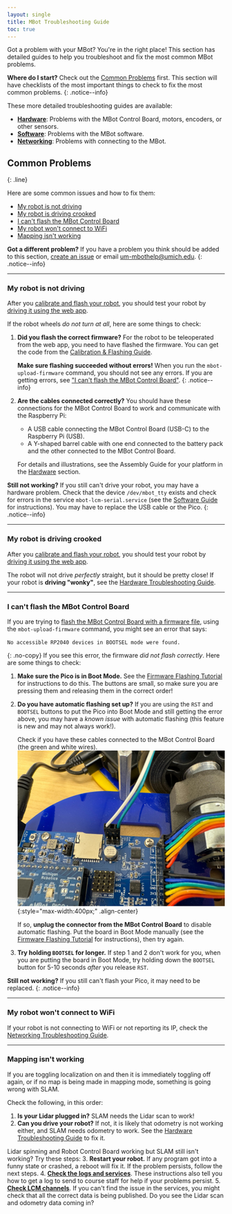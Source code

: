 ```yaml
---
layout: single
title: MBot Troubleshooting Guide
toc: true
---
```


Got a problem with your MBot? You're in the right place! This section has detailed guides to help you troubleshoot and fix the most common MBot problems.

**Where do I start?** Check out the [Common Problems](#common-problems) first. This section will have checklists of the most important things to check to fix the most common problems.
{: .notice--info}

These more detailed troubleshooting guides are available:
* [**Hardware**](/docs/troubleshooting/hardware/): Problems with the MBot Control Board, motors, encoders, or other sensors.
* [**Software**](/docs/troubleshooting/software/): Problems with the MBot software.
* [**Networking**](/docs/troubleshooting/networking/): Problems with connecting to the MBot.

## Common Problems
{: .line}

Here are some common issues and how to fix them:
* [My robot is not driving](#my-robot-is-not-driving)
* [My robot is driving crooked](#my-robot-is-driving-crooked)
* [I can't flash the MBot Control Board](#i-cant-flash-the-mbot-control-board)
* [My robot won't connect to WiFi](#my-robot-wont-connect-to-wifi)
* [Mapping isn't working](#mapping-isnt-working)

**Got a different problem?** If you have a problem you think should be added to this section, [create an issue](https://github.com/michiganrobotics/mbot/issues/new) or email [um-mbothelp@umich.edu](mailto:um-mbothelp@umich.edu).
{: .notice--info}

---

### My robot is not driving

After you [calibrate and flash your robot](/docs/setup/03-calibration/), you should test your robot by [driving it using the web app](/docs/tutorials/drive).

If the robot wheels *do not turn at all*, here are some things to check:
1. **Did you flash the correct firmware?** For the robot to be teleoperated from the web app, you need to have flashed the firmware. You can get the code from the [Calibration & Flashing Guide](/docs/setup/03-calibration/).

    **Make sure flashing succeeded without errors!** When you run the `mbot-upload-firmware` command, you should not see any errors. If you are getting errors, see ["I can't flash the MBot Control Board"](#i-cant-flash-the-mbot-control-board).
    {: .notice--info}

2. **Are the cables connected correctly?** You should have these connections for the MBot Control Board to work and communicate with the Raspberry Pi:
    * A USB cable connecting the MBot Control Board (USB-C) to the Raspberry Pi (USB).
    * A Y-shaped barrel cable with one end connected to the battery pack and the other connected to the MBot Control Board.

    For details and illustrations, see the Assembly Guide for your platform in the [Hardware](/docs/hardware) section.

**Still not working?** If you still can't drive your robot, you may have a hardware problem. Check that the device `/dev/mbot_tty` exists and check for errors in the service `mbot-lcm-serial.service` (see the [Software Guide]((/docs/troubleshooting/software/#checking-service-status)) for instructions). You may have to replace the USB cable or the Pico.
{: .notice--info}

---

### My robot is driving crooked

After you [calibrate and flash your robot](/docs/setup/03-calibration/), you should test your robot by [driving it using the web app](/docs/tutorials/drive).

The robot will not drive *perfectly* straight, but it should be pretty close! If your robot is **driving "wonky"**, see the [Hardware Troubleshooting Guide](/docs/troubleshooting/hardware).

---

### I can't flash the MBot Control Board

If you are trying to [flash the MBot Control Board with a firmware file](/docs/setup/firmware), using the `mbot-upload-firmware` command, you might see an error that says:
```
No accessible RP2040 devices in BOOTSEL mode were found.
```
{: .no-copy}
If you see this error, the firmware *did not flash correctly*. Here are some things to check:

1. **Make sure the Pico is in Boot Mode.** See the [Firmware Flashing Tutorial](/docs/setup/firmware/#1-manual-boot-mode) for instructions to do this. The buttons are small, so make sure you are pressing them and releasing them in the correct order!
2. **Do you have automatic flashing set up?** If you are using the `RST` and `BOOTSEL` buttons to put the Pico into Boot Mode and still getting the error above, you may have a *known issue* with automatic flashing (this feature is new and may not always work!).

    Check if you have these cables connected to the MBot Control Board (the green and white wires).
    ![The cable needed to automatically flash the MBot Control Board](/assets/images/hardware/classic/assembly/wiring/1-final-assemble1.jpg){:style="max-width:400px;" .align-center}

    If so, **unplug the connector from the MBot Control Board** to disable automatic flashing. Put the board in Boot Mode manually (see the [Firmware Flashing Tutorial](/docs/setup/firmware/#1-manual-boot-mode) for instructions), then try again.

3. **Try holding `BOOTSEL` for longer.** If step 1 and 2 don't work for you, when you are putting the board in Boot Mode, try holding down the `BOOTSEL` button for 5-10 seconds *after* you release `RST`.

**Still not working?** If you still can't flash your Pico, it may need to be replaced.
{: .notice--info}

---

### My robot won't connect to WiFi

If your robot is not connecting to WiFi or not reporting its IP, check the [Networking Troubleshooting Guide](/docs/troubleshooting/networking).

---

### Mapping isn't working

If you are toggling localization on and then it is immediately toggling off again, or if no map is being made in mapping mode, something is going wrong with SLAM.

Check the following, in this order:
1. **Is your Lidar plugged in?** SLAM needs the Lidar scan to work!
2. **Can you drive your robot?** If not, it is likely that odometry is not working either, and SLAM needs odometry to work. See the [Hardware Troubleshooting Guide](/docs/troubleshooting/hardware) to fix it.

Lidar spinning and Robot Control Board working but SLAM still isn't working? Try these steps:
3. **Restart your robot.** If any program got into a funny state or crashed, a reboot will fix it. If the problem persists, follow the next steps.
4. [**Check the logs and services**](/docs/troubleshooting/software/#checking-service-status). These instructions also tell you how to get a log to send to course staff for help if your problems persist.
5. [**Check LCM channels**](/docs/troubleshooting/software/#viewing-lcm-channels). If you can't find the issue in the services, you might check that all the correct data is being published. Do you see the Lidar scan and odometry data coming in?
